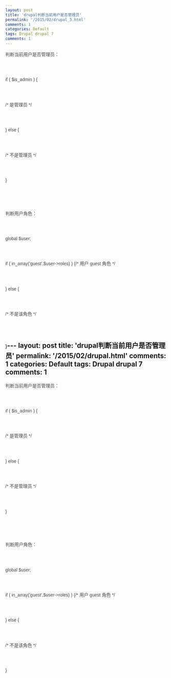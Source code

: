 ```yaml
---
layout: post
title: 'drupal判断当前用户是否管理员'
permalink: '/2015/02/drupal_3.html'
comments: 1
categories: Default
tags: Drupal drupal 7
comments: 1
---
```

<span style="background-color: white; color: #444444; font-family: Tahoma, Arial; font-size: 14px; line-height: 25.2000007629395px;">判断当前用户是否管理员：</span>

<br style="background-color: white; color: #444444; font-family: Tahoma, Arial; font-size: 14px; line-height: 25.2000007629395px;"/>

<span style="background-color: white; color: #444444; font-family: Tahoma, Arial; font-size: 14px; line-height: 25.2000007629395px;">if ( $is\_admin ) {</span>

<br style="background-color: white; color: #444444; font-family: Tahoma, Arial; font-size: 14px; line-height: 25.2000007629395px;"/>

<span style="background-color: white; color: #444444; font-family: Tahoma, Arial; font-size: 14px; line-height: 25.2000007629395px;">/\* 是管理员 \*/</span>

<br style="background-color: white; color: #444444; font-family: Tahoma, Arial; font-size: 14px; line-height: 25.2000007629395px;"/>

<span style="background-color: white; color: #444444; font-family: Tahoma, Arial; font-size: 14px; line-height: 25.2000007629395px;">} else {</span>

<br style="background-color: white; color: #444444; font-family: Tahoma, Arial; font-size: 14px; line-height: 25.2000007629395px;"/>

<span style="background-color: white; color: #444444; font-family: Tahoma, Arial; font-size: 14px; line-height: 25.2000007629395px;">/\* 不是管理员 \*/</span>

<br style="background-color: white; color: #444444; font-family: Tahoma, Arial; font-size: 14px; line-height: 25.2000007629395px;"/>

<span style="background-color: white; color: #444444; font-family: Tahoma, Arial; font-size: 14px; line-height: 25.2000007629395px;">}</span>

<br style="background-color: white; color: #444444; font-family: Tahoma, Arial; font-size: 14px; line-height: 25.2000007629395px;"/>

<br style="background-color: white; color: #444444; font-family: Tahoma, Arial; font-size: 14px; line-height: 25.2000007629395px;"/>

<span style="background-color: white; color: #444444; font-family: Tahoma, Arial; font-size: 14px; line-height: 25.2000007629395px;">判断用户角色：</span>

<br style="background-color: white; color: #444444; font-family: Tahoma, Arial; font-size: 14px; line-height: 25.2000007629395px;"/>

<span style="background-color: white; color: #444444; font-family: Tahoma, Arial; font-size: 14px; line-height: 25.2000007629395px;">global $user;</span>

<br style="background-color: white; color: #444444; font-family: Tahoma, Arial; font-size: 14px; line-height: 25.2000007629395px;"/>

<span style="background-color: white; color: #444444; font-family: Tahoma, Arial; font-size: 14px; line-height: 25.2000007629395px;">if ( in\_array(‘guest’,$user-&gt;roles) ) {/\* 用户 guest 角色 \*/</span>

<br style="background-color: white; color: #444444; font-family: Tahoma, Arial; font-size: 14px; line-height: 25.2000007629395px;"/>

<span style="background-color: white; color: #444444; font-family: Tahoma, Arial; font-size: 14px; line-height: 25.2000007629395px;">} else {</span>

<br style="background-color: white; color: #444444; font-family: Tahoma, Arial; font-size: 14px; line-height: 25.2000007629395px;"/>

<span style="background-color: white; color: #444444; font-family: Tahoma, Arial; font-size: 14px; line-height: 25.2000007629395px;">/\* 不是该角色 \*/</span>

<br style="background-color: white; color: #444444; font-family: Tahoma, Arial; font-size: 14px; line-height: 25.2000007629395px;"/>

<span style="background-color: white; color: #444444; font-family: Tahoma, Arial; font-size: 14px; line-height: 25.2000007629395px;">}</span>---
layout: post
title: 'drupal判断当前用户是否管理员'
permalink: '/2015/02/drupal.html'
comments: 1
categories: Default
tags: Drupal drupal 7
comments: 1
---
<span style="background-color: white; color: #444444; font-family: Tahoma, Arial; font-size: 14px; line-height: 25.2000007629395px;">判断当前用户是否管理员：</span>

<br style="background-color: white; color: #444444; font-family: Tahoma, Arial; font-size: 14px; line-height: 25.2000007629395px;"/>

<span style="background-color: white; color: #444444; font-family: Tahoma, Arial; font-size: 14px; line-height: 25.2000007629395px;">if ( $is\_admin ) {</span>

<br style="background-color: white; color: #444444; font-family: Tahoma, Arial; font-size: 14px; line-height: 25.2000007629395px;"/>

<span style="background-color: white; color: #444444; font-family: Tahoma, Arial; font-size: 14px; line-height: 25.2000007629395px;">/\* 是管理员 \*/</span>

<br style="background-color: white; color: #444444; font-family: Tahoma, Arial; font-size: 14px; line-height: 25.2000007629395px;"/>

<span style="background-color: white; color: #444444; font-family: Tahoma, Arial; font-size: 14px; line-height: 25.2000007629395px;">} else {</span>

<br style="background-color: white; color: #444444; font-family: Tahoma, Arial; font-size: 14px; line-height: 25.2000007629395px;"/>

<span style="background-color: white; color: #444444; font-family: Tahoma, Arial; font-size: 14px; line-height: 25.2000007629395px;">/\* 不是管理员 \*/</span>

<br style="background-color: white; color: #444444; font-family: Tahoma, Arial; font-size: 14px; line-height: 25.2000007629395px;"/>

<span style="background-color: white; color: #444444; font-family: Tahoma, Arial; font-size: 14px; line-height: 25.2000007629395px;">}</span>

<br style="background-color: white; color: #444444; font-family: Tahoma, Arial; font-size: 14px; line-height: 25.2000007629395px;"/>

<br style="background-color: white; color: #444444; font-family: Tahoma, Arial; font-size: 14px; line-height: 25.2000007629395px;"/>

<span style="background-color: white; color: #444444; font-family: Tahoma, Arial; font-size: 14px; line-height: 25.2000007629395px;">判断用户角色：</span>

<br style="background-color: white; color: #444444; font-family: Tahoma, Arial; font-size: 14px; line-height: 25.2000007629395px;"/>

<span style="background-color: white; color: #444444; font-family: Tahoma, Arial; font-size: 14px; line-height: 25.2000007629395px;">global $user;</span>

<br style="background-color: white; color: #444444; font-family: Tahoma, Arial; font-size: 14px; line-height: 25.2000007629395px;"/>

<span style="background-color: white; color: #444444; font-family: Tahoma, Arial; font-size: 14px; line-height: 25.2000007629395px;">if ( in\_array('guest',$user-&gt;roles) ) {/\* 用户 guest 角色 \*/</span>

<br style="background-color: white; color: #444444; font-family: Tahoma, Arial; font-size: 14px; line-height: 25.2000007629395px;"/>

<span style="background-color: white; color: #444444; font-family: Tahoma, Arial; font-size: 14px; line-height: 25.2000007629395px;">} else {</span>

<br style="background-color: white; color: #444444; font-family: Tahoma, Arial; font-size: 14px; line-height: 25.2000007629395px;"/>

<span style="background-color: white; color: #444444; font-family: Tahoma, Arial; font-size: 14px; line-height: 25.2000007629395px;">/\* 不是该角色 \*/</span>

<br style="background-color: white; color: #444444; font-family: Tahoma, Arial; font-size: 14px; line-height: 25.2000007629395px;"/>

<span style="background-color: white; color: #444444; font-family: Tahoma, Arial; font-size: 14px; line-height: 25.2000007629395px;">}</span>